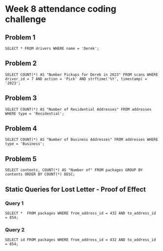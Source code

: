 # Week 8 attendance coding challenge

## Problem 1

`SELECT * FROM drivers WHERE name = 'Derek';`

## Problem 2
`SELECT COUNT(*) AS "Number Pickups for Derek in 2023"
FROM scans
WHERE driver_id = 7
  AND action = 'Pick'
  AND strftime('%Y', timestamp) = '2023';`

## Problem 3
`SELECT COUNT(*) AS "Number of Residential Addresses"
FROM addresses
WHERE type = 'Residential';`

## Problem 4
`SELECT COUNT(*) AS "Number of Business Addresses"
FROM addresses
WHERE type = 'Business';`

## Problem 5
`SELECT contents, COUNT(*) AS "Number of"
FROM packages
GROUP BY contents
ORDER BY COUNT(*) DESC;`


## Static Queries for Lost Letter - Proof of Effect

### Query 1
`SELECT * 
FROM packages
WHERE from_address_id = 432
  AND to_address_id = 854;`

  ### Query 2
`SELECT id
FROM packages
WHERE from_address_id = 432
  AND to_address_id = 854;`
